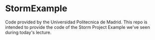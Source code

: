# StormExample

Code provided by the Universidad Politecnica de Madrid. 
This repo is intended to provide the code of the Storm Project Example
we've seen during today's lecture.
